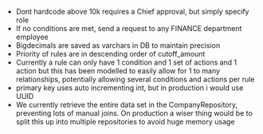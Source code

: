 
- Dont hardcode above 10k requires a Chief approval, but simply specify role
- If no conditions are met, send a request to any FINANCE department employee
- Bigdecimals are saved as varchars in DB to maintain precision
- Priority of rules are in descending order of cutoff_amount
- Currently a rule can only have 1 condition and 1 set of actions and 1 action but this has been modelled to easily allow for 1 to many relationships, potentially allowing several conditions and actions per rule
- primary key uses auto incrementing int, but in production i would use UUID
- We currently retrieve the entire data set in the CompanyRepository, preventing lots of manual joins. On production a wiser thing would be to split this up into multiple repositories to avoid huge memory usage